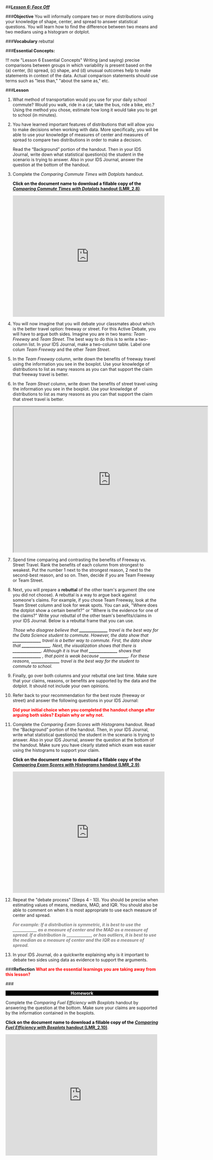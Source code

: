 ##***<u>Lesson 6: Face Off</u>***

###**Objective**
You will informally compare two or more distributions using your knowledge of shape, center, and
spread to answer statistical questions. You will learn how to find the difference between two means and
two medians using a histogram or dotplot.


###**Vocabulary**
rebuttal

###**Essential Concepts:**

!!! note "Lesson 6 Essential Concepts"
    Writing (and saying) precise comparisons between groups in which variability is
    present based on the (a) center, (b) spread, (c) shape, and (d) unusual outcomes help to make
    statements in context of the data. Actual comparison statements should use terms such as "less than,"
    "about the same as," etc.

###**Lesson**
1. What method of transportation would you use for your daily school commute? Would you walk, ride in a car, take the bus, ride a bike, etc.? Using the method you chose, estimate how long it would take you to get to school (in minutes).

2. You have learned important features of distributions that will allow you to make decisions when working with data. More specifically, you will be able to use your knowledge of measures of center and measures of spread to compare two distributions in order to make a decision.

    Read the “Background” portion of the handout.  Then in your IDS Journal, write down what statistical question(s) the student in the scenario is trying to answer. Also in your IDS Journal, answer the question at the bottom of the handout.

3. Complete the *Comparing Commute Times with Dotplots* handout.


    <strong style="color: black;">Click on the document name to download a fillable copy of the [*Comparing Commute Times with Dotplots* handout (LMR_2.8)](https://ucla.box.com/s/14ncc33jbujcse4y60jz2p1hpakr8mdu)</strong>.

    
    <iframe src="https://app.box.com/embed/s/14ncc33jbujcse4y60jz2p1hpakr8mdu?sortColumn=date&view=list" width="500" height="400" frameborder="0" allowfullscreen webkitallowfullscreen msallowfullscreen></iframe>


4. You will now imagine that you will debate your classmates about which is the better travel option: freeway or street. For this Active Debate, you will have to argue both sides. Imagine you are in two teams: *Team Freeway* and *Team Street*. The best way to do this is to write a two-column list. In your IDS Journal, make a two-column table. Label one colum *Team Freeway* and the other *Team Street*.

5. In the *Team Freeway* column, write down the benefits of freeway travel using the information you see in the boxplot. Use your knowledge of distributions to list as many reasons as you can that support the claim that freeway travel is better. 

6. In the *Team Street* column, write down the benefits of street travel using the information you see in the boxplot. Use your knowledge of distributions to list as many reasons as you can that support the claim that street travel is better. 


    <iframe src="https://drive.google.com/file/d/1htf-BSzGCxwBx-j9qBNzx4kFLZ9ppbo1/preview" width="640" height="480"></iframe>


7. Spend time comparing and contrasting the benefits of Freeway vs. Street Travel. Rank the benefits of each column from strongest to weakest. Put the number 1 next to the strongest reason, 2 next to the second-best reason, and so on. Then, decide if you are Team Freeway or Team Street. 

8. Next, you will prepare a **rebuttal** of the other team's argument (the one you did not choose). A rebuttal is a way to argue back against someone's claims. For example, if you chose Team Freeway, look at the Team Street column and look for weak spots. You can ask, "Where does the dotplot show a certain benefit?" or "Where is the evidence for one of the claims?" Write your rebuttal of the other team's benefits/claims in your IDS Journal. Below is a rebuttal frame that you can use.

    *Those who disagree believe that **______________** travel is the best way for the Data Science student to commute. However, the data show that **______________** travel is a better way to commute. First, the data show that **______________**. Next, the visualization shows that there is **______________**. Although it is true that **______________** shows that   **______________** , that point is weak because **______________**. For these reasons, **______________** travel is the best way for the student to commute to school.*


9. Finally, go over both columns and your rebuttal one last time. Make sure that your claims, reasons, or benefits are supported by the data and the dotplot. It should not include your own opinions. 

10. Refer back to your recommendation for the best route (freeway or street) and answer the following questions in your IDS Journal:

    <strong style="color: red;"> Did your initial choice when you completed the handout change after arguing both sides? Explain why or why not. </strong>


11. Complete the *Comparing Exam Scores with Histograms* handout. Read the “Background” portion of the handout. Then, in your IDS Journal, write what statistical question(s) the student in the scenario is trying to answer. Also in your IDS Journal, answer the question at the bottom of the handout. Make sure you have clearly stated which exam was easier using the histograms to support your claim.


    <strong style="color: black;">Click on the document name to download a fillable copy of the [*Comparing Exam Scores with Histograms* handout (LMR_2.9)](https://ucla.box.com/s/xxhf810aw99uj8rnqrh72gnu248fr2m8)</strong>.


    <iframe src="https://app.box.com/embed/s/xxhf810aw99uj8rnqrh72gnu248fr2m8?sortColumn=date&view=list" width="500" height="400" frameborder="0" allowfullscreen webkitallowfullscreen msallowfullscreen></iframe>


12. Repeat the "debate process" (Steps 4 - 10). You should be precise when estimating values of means, medians, MAD, and IQR. You should also be able to comment on when it is most appropriate to use each measure of center and spread. 


    <span style="color:grey">***For example: If a distribution is symmetric, it is best to use the ____________ as a measure of center and the MAD as a measure of spread. If a distribution is ____________, or has outliers, it is best to use the median as a measure of center and the IQR as a measure of spread.***</span>

13. In your IDS Journal, do a quickwrite explaining why is it important to debate two sides using data as evidence to support the arguments.


###**Reflection**
<strong style="color: red;">What are the essential learnings you are taking away from this lesson?</strong> 

   
###<p style="background: black; color: white; text-align: center;">**Homework**</p>
    
Complete the *Comparing Fuel Efficiency with Boxplots* handout by answering the question at the bottom. Make sure your claims are supported by the information contained in the boxplots.

<strong style="color: black;">Click on the document name to download a fillable copy of the [*Comparing Fuel Efficiency with Boxplots* handout (LMR_2.10)](https://ucla.box.com/s/d54a8roes0z19nztfrb2cf77of80bxtj)</strong>.


<iframe src="https://app.box.com/embed/s/d54a8roes0z19nztfrb2cf77of80bxtj?sortColumn=date&view=list" width="500" height="400" frameborder="0" allowfullscreen webkitallowfullscreen msallowfullscreen></iframe>
